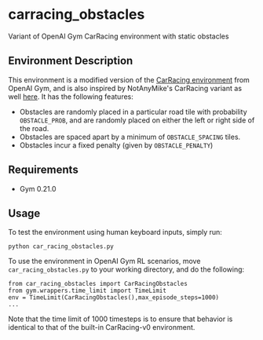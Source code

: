 # carracing_obstacles
Variant of OpenAI Gym CarRacing environment with static obstacles

## Environment Description

This environment is a modified version of the [CarRacing environment](https://www.gymlibrary.dev/environments/box2d/car_racing/) from OpenAI Gym, and is also inspired by NotAnyMike's CarRacing variant as well [here](https://github.com/NotAnyMike/gym). It has the following features:
- Obstacles are randomly placed in a particular road tile with probability `OBSTACLE_PROB`, and are randomly placed on either the left or right side of the road.
- Obstacles are spaced apart by a minimum of `OBSTACLE_SPACING` tiles.
- Obstacles incur a fixed penalty (given by `OBSTACLE_PENALTY`)


## Requirements
- Gym 0.21.0

## Usage
To test the environment using human keyboard inputs, simply run:
```
python car_racing_obstacles.py
```

To use the environment in OpenAI Gym RL scenarios, move `car_racing_obstacles.py` to your working directory,
and do the following:

```
from car_racing_obstacles import CarRacingObstacles
from gym.wrappers.time_limit import TimeLimit
env = TimeLimit(CarRacingObstacles(),max_episode_steps=1000)
...
```

Note that the time limit of 1000 timesteps is to ensure that behavior is identical to that of the
built-in CarRacing-v0 environment.